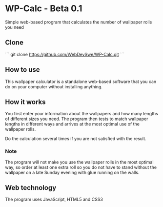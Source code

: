 # WP-Calc - Beta 0.1
Simple web-based program that calculates the number of wallpaper rolls you need

## Clone
´´´
git clone https://github.com/WebDevSwe/WP-Calc.git
´´´

## How to use
This wallpaper calculator is a standalone web-based software that you can do on your computer without installing anything.

## How it works
You first enter your information about the wallpapers and how many lengths of different sizes you need. The program then tests to match wallpaper lengths in different ways and arrives at the most optimal use of the wallpaper rolls.

Do the calculation several times if you are not satisfied with the result.

### Note
The program will not make you use the wallpaper rolls in the most optimal way, so order at least one extra roll so you do not have to stand without the wallpaper on a late Sunday evening with glue running on the walls.

## Web technology
The program uses JavaScript, HTML5 and CSS3